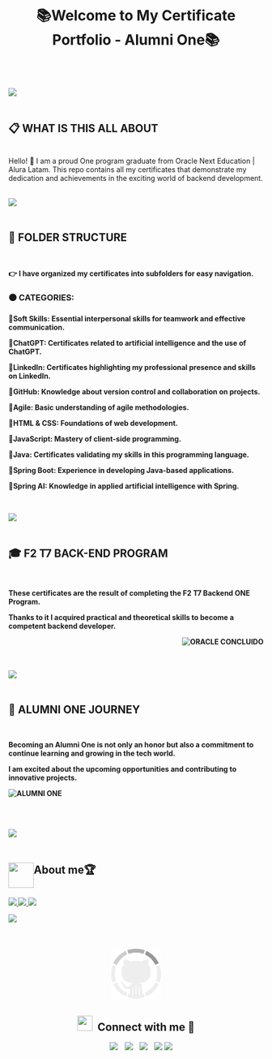 ## <h1 align="center">📚<strong>Welcome to My Certificate Portfolio - Alumni One</strong>📚</h1>

<br>
<!--About the READ ME -->
<br>


<img src="https://user-images.githubusercontent.com/73097560/115834477-dbab4500-a447-11eb-908a-139a6edaec5c.gif"><br><br>
## 📋<b> WHAT IS THIS ALL ABOUT</b>
<br>  
Hello! 🎉 I am a proud One program graduate from Oracle Next Education | Alura Latam. This repo contains all my certificates that demonstrate my dedication and achievements in the exciting world of backend development.
<br>
<!--FOLDER STRUCTURE-->
<br>

<img src="https://user-images.githubusercontent.com/73097560/115834477-dbab4500-a447-11eb-908a-139a6edaec5c.gif"><br><br>
## 🚀 <b>FOLDER STRUCTURE<b>
<br>


👉 I have organized my certificates into subfolders for easy navigation. 

<h3>🟤 CATEGORIES:</h3>


:small_orange_diamond:Soft Skills: Essential interpersonal skills for teamwork and effective communication.

:small_orange_diamond:ChatGPT: Certificates related to artificial intelligence and the use of ChatGPT.

:small_orange_diamond:LinkedIn: Certificates highlighting my professional presence and skills on LinkedIn.

:small_orange_diamond:GitHub: Knowledge about version control and collaboration on projects.

:small_orange_diamond:Agile: Basic understanding of agile methodologies.

:small_orange_diamond:HTML & CSS: Foundations of web development.

:small_orange_diamond:JavaScript: Mastery of client-side programming.

:small_orange_diamond:Java: Certificates validating my skills in this programming language.

:small_orange_diamond:Spring Boot: Experience in developing Java-based applications.

:small_orange_diamond:Spring AI: Knowledge in applied artificial intelligence with Spring.
<br>
<!--F2 T7 Backend Program -->
<br>

    
<img src="https://user-images.githubusercontent.com/73097560/115834477-dbab4500-a447-11eb-908a-139a6edaec5c.gif"><br><br>
## 🎓 <b>F2 T7 BACK-END PROGRAM</b>
<br> 

<p>These certificates are the result of completing the F2 T7 Backend ONE Program.</p>
<p>Thanks to it I acquired practical and theoretical skills to become a competent backend developer.</p>


<div align="right">  <img src="https://github.com/user-attachments/assets/71f7b70c-1583-4503-b84f-9c5133aeab07" alt="ORACLE CONCLUIDO" /></div>




<br>
<!--ALUMNI ONE -->
<br>

    
<img src="https://user-images.githubusercontent.com/73097560/115834477-dbab4500-a447-11eb-908a-139a6edaec5c.gif"><br><br>
## 🌟 <b>ALUMNI ONE JOURNEY</b>
<br> 

<p>Becoming an Alumni One is not only an honor but also a commitment to continue learning and growing in the tech world.</p>
<p>I am excited about the upcoming opportunities and contributing to innovative projects.</p>

![ALUMNI ONE](https://github.com/user-attachments/assets/1e80f70a-2f7c-4043-a204-2e0e7da2ec5e)


<br>
<!--About Me-->
<br>

<img src="https://user-images.githubusercontent.com/73097560/115834477-dbab4500-a447-11eb-908a-139a6edaec5c.gif"><br><br>
## <img align="left" src = "https://user-images.githubusercontent.com/63050133/156777293-72a6e681-2582-4a9d-ad92-09d1181d47c7.gif" width = 50px height=50px><b> About me🏆<b>
<br>

<a href="https://www.linkedin.com/in/eduardo-iuorio/details/certifications" target="_blank" rel="noreferrer">
<img src="https://img.shields.io/badge/-Certificates-green?style=for-the-badge&color=3fFD7f">
</a>
<a href="https://www.linkedin.com/in/eduardo-iuorio/details/education" target="_blank" rel="noreferrer">
<img src="https://img.shields.io/badge/-Education-blue?style=for-the-badge&color=blue">
</a>
<a href="https://www.linkedin.com/in/eduardo-iuorio/details/experience" target="_blank" rel="noreferrer">
<img src="https://img.shields.io/badge/-Work Experience-red?style=for-the-badge&color=red">
</a>

<!--Github Logo Credits-->
<br>

<img src="https://user-images.githubusercontent.com/73097560/115834477-dbab4500-a447-11eb-908a-139a6edaec5c.gif"><br><br>
<br>
<div align=center>
       <a href="https://github.com/Elnenedelguion" target="_blank" rel="noreferrer">
       <img src="https://raw.githubusercontent.com/AhmedFathyDev/AhmedFathyDev/main/GitHub.gif" alt="GitHub Octocat Logo" height="100">
       </a>
</div>
<h2 align="center" > <img src="https://media.giphy.com/media/iY8CRBdQXODJSCERIr/giphy.gif" width="30" height="30" style="margin-right: 10px;">Connect with me 🤝 </h2>

<p align="center">

 <div align="center"  class="icons-social" style="margin-left: 10px;">
        <a style="margin-left: 10px;"  target="_blank" href="https://www.linkedin.com/in/eduardo-iuorio">
			<img src="https://img.icons8.com/doodle/40/000000/linkedin--v2.png"></a>
        <a style="margin-left: 10px;" target="_blank" href="https://github.com/Elnenedelguion">
		         <img src="https://img.icons8.com/doodle/40/000000/github--v1.png"></a>
        <a style="margin-left: 10px;" target="_blank" href="https://x.com/elnenedelguion">
	                 <img src="https://img.icons8.com/doodle/1x/twitter-squared--v2.png" ></a>
	<a style="margin-left: 10px;"  target="_blank" href="https://discord.com/channels/elnenedelguion"><img src="https://github.com/user-attachments/assets/f1e69b21-c36c-4f2e-bb49-28b30a5d2e8a"></a>
        <a href="https://medium.com/@eduiuorio" target="blank"><img src="https://github.com/user-attachments/assets/8279637f-b7c3-482d-8129-a5fbbfe156c7"></a>  
</div>
</p>
